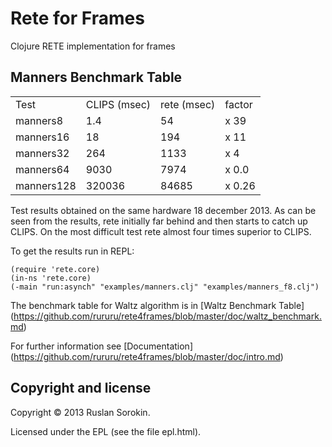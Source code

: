Rete for Frames
====

Clojure RETE implementation for frames

Manners Benchmark Table
----

<table>
<tr><td>Test</td><td>CLIPS (msec)</td><td>rete (msec)</td><td>factor</td></tr>
<tr><td>manners8</td><td>1.4</td><td>54</td><td>x 39</td></tr>
<tr><td>manners16</td><td>18</td><td>194</td><td>x 11</td></tr>
<tr><td>manners32</td><td>264</td><td>1133</td><td>x 4</td></tr>
<tr><td>manners64</td><td>9030</td><td>7974</td><td>x 0.0</td></tr>
<tr><td>manners128</td><td>320036</td><td>84685</td><td>x 0.26</td></tr>
</table>

Test results obtained on the same hardware 18 december 2013.
As can be seen from the results, rete initially far behind and then starts to catch up CLIPS.
On the most difficult test rete almost four times superior to CLIPS.

To get the results run in REPL:

```
(require 'rete.core)
(in-ns 'rete.core)
(-main "run:asynch" "examples/manners.clj" "examples/manners_f8.clj")
```
The benchmark table for Waltz algorithm is in [Waltz Benchmark Table] (https://github.com/rururu/rete4frames/blob/master/doc/waltz_benchmark.md)

For further information see [Documentation] (https://github.com/rururu/rete4frames/blob/master/doc/intro.md)

Copyright and license
----

Copyright © 2013 Ruslan Sorokin.

Licensed under the EPL (see the file epl.html).
